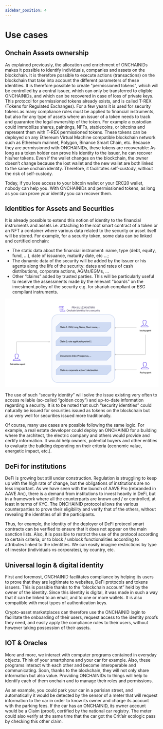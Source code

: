 ```yaml
---
sidebar_position: 4
---
```


# Use cases 

## Onchain Assets ownership

As explained previously, the allocation and enrichment of ONCHAINIDs makes it possible to identify individuals, companies and assets on the blockchain. It is therefore possible to execute actions (transactions) on the blockchain that take into account the different parameters of these identities. It is therefore possible to create "permissioned tokens", which will be controlled by a central issuer, which can only be transferred to eligible ONCHAINIDs, and which can be recovered in case of loss of private keys. This protocol for permissioned tokens already exists, and is called T-REX (Tokens for Regulated Exchanges). For a few years it is used for security tokens as many compliance rules must be applied to financial instruments, but also for any type of assets where an issuer of a token needs to track and guarantee the legal ownership of the token. For example a custodian could immobilize shares, paintings, NFTs, stablecoins, or bitcoins and represent them with T-REX permissioned tokens. These tokens can be deployed on any Ethereum Virtual Machine compatible blockchain network such as Ethereum mainnet, Polygon, Binance Smart Chain, etc. Because they are permissioned with ONCHAINIDs, these tokens are recoverable: As long as a token holder can prove his identity to the issuer, he can recover his/her tokens. Even if the wallet changes on the blockchain, the owner doesn’t change because the lost wallet and the new wallet are both linked to the same onchain identity. Therefore, it facilitates self-custody, without the risk of self-custody. 

Today, if you lose access to your bitcoin wallet or your ERC20 wallet, nobody can help you. With ONCHAINIDs and permissioned tokens, as long as you can prove your identity you can recover them. 

## Identities for Assets and Securities 

It is already possible to extend this notion of identity to the financial instruments and assets i.e. attaching to the root smart contract of a token or an NFT a container where various data related to the security or asset itself will be stored. For example, for a security token, some data can be linked and certified onchain:
- The static data about the financial instrument: name, type (debt, equity, fund, …), date of issuance, maturity date, etc …;
- The dynamic data of the security will be added by the issuer or his agents along the life of the security: dates and rates of cash distributions, corporate actions, AGMs/EGMs, …
- Other “claims” added by trusted parties. This will be particularly useful to receive the assessments made by the relevant “boards” on the investment policy of the security e.g. for shariah compliant or ESG compliant instruments.

![ONCHAINID for securities](./images/img6.png)

The use of such “security identity” will solve the issue existing very often to access reliable (so-called “golden copy”) and up-to-date information regarding a security. It is to be noted that such “security identities” could naturally be issued for securities issued as tokens on the blockchain but also very well for securities issued more traditionally.

Of course, many use cases are possible following the same logic. For example, a real estate developer could deploy an ONCHAINID for a building where the architect, the electric company and others would provide and certify information. It would help owners, potential buyers and other entities to evaluate the building depending on their criteria (economic value, energetic impact, etc.). 

## DeFi for institutions

DeFi is growing but still under construction. Regulation is struggling to keep up with the high rate of change, but the obligations of institutions are no less important. As we have seen with the launch of AAVE Pro (rebranded in AAVE Arc), there is a demand from institutions to invest heavily in DeFi, but in a framework where all the counterparts are known and / or controlled, at least in terms of KYC. The ONCHAINID protocol allows the various counterparties to prove their eligibility and verify that of the others, without revealing the identities of all the participants. 

Thus, for example, the identity of the deployer of DeFi protocol smart contracts can be verified to ensure that it does not appear on the main sanction lists. Also, it is possible to restrict the use of the protocol according to certain criteria, or to block / unblock functionalities according to attributes linked to the identities. We can easily imagine restrictions by type of investor (individuals vs corporates), by country, etc.

## Universal login & digital identity

First and foremost, ONCHAINID facilitates compliance by helping its users to prove that they are legitimate to websites, DeFi protocols and tokens issuers. This is possible thanks to the “blockchain account” held by the owner of the identity. Since this identity is digital, it was made in such a way that it can be linked to an email, and to one or more wallets. It is also compatible with most types of authentication keys. 

Crypto-asset marketplaces can therefore use the ONCHAINID login to facilitate the onboarding of their users, request access to the identity proofs they need, and easily apply the compliance rules to their users, without however taking possession of their assets. 

## IOT & Oracles

More and more, we interact with computer programs contained in everyday objects. Think of your smartphone and your car for example. Also, these programs interact with each other and become interoperable and communicating. Soon, thanks to the blockchain, they will not only share information but also value. Providing ONCHAINIDs to things will help to identify each of them onchain and to manage their roles and permissions.

As an example, you could park your car in a parisian street, and automatically it would be detected by the sensor of a meter that will request information to the car in order to know its owner and charge its account with the parking fees. If the car has an ONCHAINID, its owner account would be a Claim (proof), certified by the national car registry. The meter could also verify at the same time that the car got the Crit’air ecologic pass by checking this other claim. 


